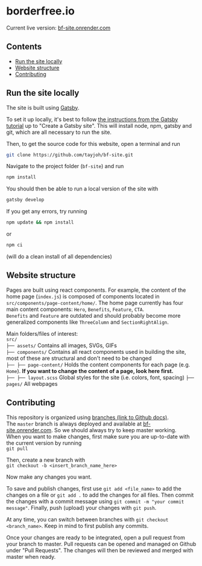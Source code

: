 # borderfree.io

Current live version: [bf-site.onrender.com](bf-site.onrender.com)

## Contents
- [Run the site locally](https://github.com/tayjoh/bf-site#run-the-site-locally)
- [Website structure](https://github.com/tayjoh/bf-site#website-structure)
- [Contributing](https://github.com/tayjoh/bf-site#contributing)

## Run the site locally

The site is built using [Gatsby](https://www.gatsbyjs.com/).

To set it up locally, it's best to follow [the instructions from the Gatsby tutorial](https://www.gatsbyjs.com/docs/tutorial/part-zero/) up to "Create a Gatsby site". This will install node, npm, gatsby and git, which are all necessary to run the site.

Then, to get the source code for this website, open a terminal and run

```bash
git clone https://github.com/tayjoh/bf-site.git
```

Navigate to the project folder (`bf-site`) and run 

```bash
npm install
```

You should then be able to run a local version of the site with 

```bash
gatsby develop
```

If you get any errors, try running  

```bash
npm update && npm install
```

or

```bash
npm ci
```
(will do a clean install of all dependencies)

## Website structure

Pages are built using react components. For example, the content of the home page (`index.js`) is composed of components located in `src/components/page-content/home/`. The home page currently has four main content components: `Hero`, `Benefits`, `Feature`, `CTA`.  
`Benefits` and `Feature` are outdated and should probably become more generalized components like `ThreeColumn` and `SectionRightAlign`.

Main folders/files of interest:  
`src/`  
`├── assets/` Contains all images, SVGs, GIFs   
`├── components/` Contains all react components used in building the site, most of these are structural and don't need to be changed  
`├── ├── page-content/` Holds the content components for each page (e.g. `Home`). **If you want to change the content of a page, look here first.**  
`├── ├── layout.scss` Global styles for the site (i.e. colors, font, spacing) 
`├── pages/` All webpages  

## Contributing

This repository is organized using [branches (link to Github docs)](https://docs.github.com/en/github/collaborating-with-issues-and-pull-requests/about-branches).  
The `master` branch is always deployed and available at [bf-site.onrender.com](bf-site.onrender.com). So we should always try to keep master working.  
When you want to make changes, first make sure you are up-to-date with the current version by running  
```git pull```

Then, create a new branch with  
```git checkout -b <insert_branch_name_here>``` 

Now make any changes you want.

To save and publish changes, first use `git add <file_name>` to add the changes on a file or `git add .` to add the changes for all files. Then commit the changes with a commit message using `git commit -m "your commit message"`. Finally, push (upload) your changes with `git push`.

At any time, you can switch between branches with `git checkout <branch_name>`. Keep in mind to first publish any commits.

Once your changes are ready to be integrated, open a pull request from your branch to master. Pull requests can be opened and managed on Github under "Pull Requests". The changes will then be reviewed and merged with master when ready.

